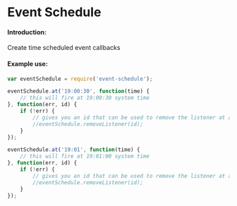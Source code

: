 Event Schedule
===================================

#### Introduction:
Create time scheduled event callbacks

#### Example use:
```js
var eventSchedule = require('event-schedule');

eventSchedule.at('19:00:30', function(time) {
    // this will fire at 19:00:30 system time
}, function(err, id) {
    if (!err) {
        // gives you an id that can be used to remove the listener at a later point
        //eventSchedule.removeListener(id);
    }
});

eventSchedule.at('19:01', function(time) {
    // this will fire at 19:01:00 system time
}, function(err, id) {
    if (!err) {
        // gives you an id that can be used to remove the listener at a later point
        //eventSchedule.removeListener(id);
    }
});
```
